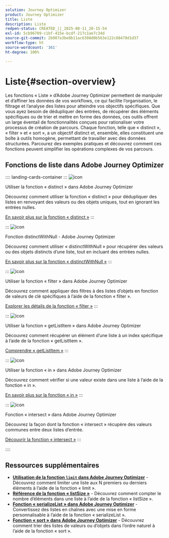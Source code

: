 ```yaml
---
solution: Journey Optimizer
product: Journey Optimizer
title: Liste
description: Liste
redpen-status: CREATED_||_2025-08-11_20-15-54
exl-id: 5cb96709-c1bf-415e-bcdf-217c1ae7c34d
source-git-commit: 2b907a3be8b11ac6308d0b563e122c88478d1d37
workflow-type: ht
source-wordcount: '361'
ht-degree: 100%

---
```


# Liste{#section-overview}

Les fonctions « Liste » d’Adobe Journey Optimizer permettent de manipuler et d’affiner les données de vos workflows, ce qui facilite l’organisation, le filtrage et l’analyse des listes pour atteindre vos objectifs spécifiques. Que vous ayez besoin de dédupliquer des entrées, de récupérer des éléments spécifiques ou de trier et mettre en forme des données, ces outils offrent un large éventail de fonctionnalités conçues pour rationaliser votre processus de création de parcours. Chaque fonction, telle que « distinct », « filter » et « sort », a un objectif distinct et, ensemble, elles constituent une boîte à outils homogène, permettant de travailler avec des données structurées. Parcourez des exemples pratiques et découvrez comment ces fonctions peuvent simplifier les opérations complexes de vos parcours.

## Fonctions de liste dans Adobe Journey Optimizer

:::: landing-cards-container
:::
![icon](https://cdn.experienceleague.adobe.com/icons/code-branch.svg?lang=fr)

Utiliser la fonction « distinct » dans Adobe Journey Optimizer

Découvrez comment utiliser la fonction « distinct » pour dédupliquer des listes en renvoyant des valeurs ou des objets uniques, tout en ignorant les entrées nulles.

[En savoir plus sur la fonction « distinct »](../using/building-journeys/functions/functiondistinct.md)
:::

:::
![icon](https://cdn.experienceleague.adobe.com/icons/code-branch.svg?lang=fr)

Fonction distinctWithNull - Adobe Journey Optimizer

Découvrez comment utiliser « distinctWithNull » pour récupérer des valeurs ou des objets distincts d’une liste, tout en incluant des entrées nulles.

[En savoir plus sur la fonction « distinctWithNull »](../using/building-journeys/functions/functiondistinctwithnull.md)
:::

:::
![icon](https://cdn.experienceleague.adobe.com/icons/code-branch.svg?lang=fr)

Utiliser la fonction « filter » dans Adobe Journey Optimizer

Découvrez comment appliquer des filtres à des listes d’objets en fonction de valeurs de clé spécifiques à l’aide de la fonction « filter ».

[Explorer les détails de la fonction « filter »](../using/building-journeys/functions/functionfilter.md)
:::

:::
![icon](https://cdn.experienceleague.adobe.com/icons/code-branch.svg?lang=fr)

Utiliser la fonction « getListItem » dans Adobe Journey Optimizer

Découvrez comment récupérer un élément d’une liste à un index spécifique à l’aide de la fonction « getListItem ».

[Comprendre « getListItem »](../using/building-journeys/functions/functiongetlistitem.md)
:::

:::
![icon](https://cdn.experienceleague.adobe.com/icons/code-branch.svg?lang=fr)

Utiliser la fonction « in » dans Adobe Journey Optimizer

Découvrez comment vérifier si une valeur existe dans une liste à l’aide de la fonction « in ».

[En savoir plus sur la fonction « in »](../using/building-journeys/functions/functionin.md)
:::

:::
![icon](https://cdn.experienceleague.adobe.com/icons/code-branch.svg?lang=fr)

Fonction « intersect » dans Adobe Journey Optimizer

Découvrez la façon dont la fonction « intersect » récupère des valeurs communes entre deux listes d’entrée.

[Découvrir la fonction « intersect »](../using/building-journeys/functions/functionintersect.md)
:::

::::


## Ressources supplémentaires

- **[Utilisation de la fonction `limit` dans Adobe Journey Optimizer](../using/building-journeys/functions/functionlimit.md)** - Découvrez comment limiter une liste aux N premiers ou derniers éléments à l’aide de la fonction « limit ».
- **[Référence de la fonction « listSize »](../using/building-journeys/functions/functionlistsize.md)** - Découvrez comment compter le nombre d’éléments dans une liste à l’aide de la fonction « listSize ».
- **[Fonction « serializeList » dans Adobe Journey Optimizer](../using/building-journeys/functions/functionserializelist.md)** - Convertissez des listes en chaînes avec une mise en forme personnalisable à l’aide de la fonction « serializeList ».
- **[Fonction « sort » dans Adobe Journey Optimizer](../using/building-journeys/functions/functionsort.md)** - Découvrez comment trier des listes de valeurs ou d’objets dans l’ordre naturel à l’aide de la fonction « sort ».
